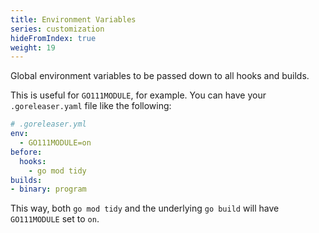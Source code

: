 ```yaml
---
title: Environment Variables
series: customization
hideFromIndex: true
weight: 19
---
```


Global environment variables to be passed down to all hooks and builds.

This is useful for `GO111MODULE`, for example. You can have your
`.goreleaser.yaml` file like the following:

```yaml
# .goreleaser.yml
env:
  - GO111MODULE=on
before:
  hooks:
    - go mod tidy
builds:
- binary: program
```

This way, both `go mod tidy` and the underlying `go build` will have
`GO111MODULE` set to `on`.

